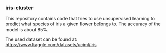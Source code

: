 ### iris-cluster

This repository contains code that tries to use unsupervised learning to predict what species of iris a given flower belongs to.
The accuracy of the model is about 85%.

The used dataset can be found at: 
https://www.kaggle.com/datasets/uciml/iris
